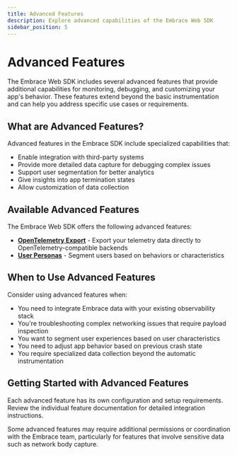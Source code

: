 ```yaml
---
title: Advanced Features
description: Explore advanced capabilities of the Embrace Web SDK
sidebar_position: 5
---
```


# Advanced Features

The Embrace Web SDK includes several advanced features that provide additional capabilities for monitoring, debugging, and customizing your app's behavior. These features extend beyond the basic instrumentation and can help you address specific use cases or requirements.

## What are Advanced Features?

Advanced features in the Embrace SDK include specialized capabilities that:

- Enable integration with third-party systems
- Provide more detailed data capture for debugging complex issues
- Support user segmentation for better analytics
- Give insights into app termination states
- Allow customization of data collection

## Available Advanced Features

The Embrace Web SDK offers the following advanced features:

- **[OpenTelemetry Export](./opentelemetry-export.md)** - Export your telemetry data directly to OpenTelemetry-compatible backends
- **[User Personas](./user-personas.md)** - Segment users based on behaviors or characteristics

## When to Use Advanced Features

Consider using advanced features when:

- You need to integrate Embrace data with your existing observability stack
- You're troubleshooting complex networking issues that require payload inspection
- You want to segment user experiences based on user characteristics
- You need to adjust app behavior based on previous crash state
- You require specialized data collection beyond the automatic instrumentation

## Getting Started with Advanced Features

Each advanced feature has its own configuration and setup requirements. Review the individual feature documentation for detailed integration instructions.

Some advanced features may require additional permissions or coordination with the Embrace team, particularly for features that involve sensitive data such as network body capture.